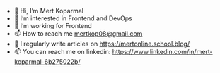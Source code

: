 - 👋 Hi, I’m Mert Koparmal
- 👀 I’m interested in Frontend and DevOps 
- 🌱 I’m working for Frontend
- 📫 How to reach me mertkop08@gmail.com
- 📝 I regularly write articles on https://mertonline.school.blog/
- 📫 You can reach me on linkedin: https://www.linkedin.com/in/mert-koparmal-6b275022b/

<!---
mertkoparmal08/mertkoparmal08 is a ✨ special ✨ repository because its `README.md` (this file) appears on your GitHub profile.
You can click the Preview link to take a look at your changes.
--->
